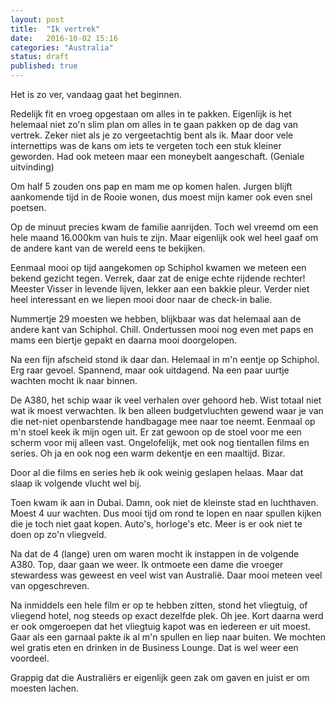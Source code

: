 ```yaml
---
layout: post
title:  "Ik vertrek"
date:   2016-10-02 15:16
categories: "Australia"
status: draft
published: true
---
```


Het is zo ver, vandaag gaat het beginnen.
<!--more-->
Redelijk fit en vroeg opgestaan om alles in te pakken. Eigenlijk is het helemaal niet zo'n slim plan om alles in te gaan pakken op de dag van vertrek. Zeker niet als je zo vergeetachtig bent als ik. Maar door vele internettips was de kans om iets te vergeten toch een stuk kleiner geworden. Had ook meteen maar een moneybelt aangeschaft. (Geniale uitvinding)


Om half 5 zouden ons pap en mam me op komen halen. Jurgen blijft aankomende tijd in de Rooie wonen, dus moest mijn kamer ook even snel poetsen. 

Op de minuut precies kwam de familie aanrijden. Toch wel vreemd om een hele maand 16.000km van huis te zijn. Maar eigenlijk ook wel heel gaaf om de andere kant van de wereld eens te bekijken.

Eenmaal mooi op tijd aangekomen op Schiphol kwamen we meteen een bekend gezicht tegen. Verrek, daar zat de enige echte rijdende rechter! Meester Visser in levende lijven, lekker aan een bakkie pleur. Verder niet heel interessant en we liepen mooi door naar de check-in balie.

Nummertje 29 moesten we hebben, blijkbaar was dat helemaal aan de andere kant van Schiphol. Chill. Ondertussen mooi nog even met paps en mams een biertje gepakt en daarna mooi doorgelopen. 

Na een fijn afscheid stond ik daar dan. Helemaal in m'n eentje op Schiphol. Erg raar gevoel. Spannend, maar ook uitdagend. Na een paar uurtje wachten mocht ik naar binnen.

De A380, het schip waar ik veel verhalen over gehoord heb. Wist totaal niet wat ik moest verwachten. Ik ben alleen budgetvluchten gewend waar je van die net-niet openbarstende handbagage mee naar toe neemt. Eenmaal op m'n stoel keek ik mijn ogen uit. Er zat gewoon op de stoel voor me een scherm voor mij alleen vast. Ongelofelijk, met ook nog tientallen films en series. Oh ja en ook nog een warm dekentje en een maaltijd. Bizar.

Door al die films en series heb ik ook weinig geslapen helaas. Maar dat slaap ik volgende vlucht wel bij. 

Toen kwam ik aan in Dubai. Damn, ook niet de kleinste stad en luchthaven. Moest 4 uur wachten. Dus mooi tijd om rond te lopen en naar spullen kijken die je toch niet gaat kopen. Auto's, horloge's etc. Meer is er ook niet te doen op zo'n vliegveld. 

Na dat de 4 (lange) uren om waren mocht ik instappen in de volgende A380. Top, daar gaan we weer. Ik ontmoete een dame die vroeger stewardess was geweest en veel wist van Australië. Daar mooi meteen veel van opgeschreven. 

Na inmiddels een hele film er op te hebben zitten, stond het vliegtuig, of vliegend hotel, nog steeds op exact dezelfde plek. Oh jee. Kort daarna werd er ook omgeroepen dat het vliegtuig kapot was en iedereen er uit moest. Gaar als een garnaal pakte ik al m'n spullen en liep naar buiten. We mochten wel gratis eten en drinken in de Business Lounge. Dat is wel weer een voordeel.

Grappig dat die Australiërs er eigenlijk geen zak om gaven en juist er om moesten lachen. 
